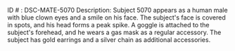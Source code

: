 ID # : DSC-MATE-5070
Description: Subject 5070 appears as a human male with blue clown eyes and a smile on his face. The subject's face is covered in spots, and his head forms a peak spike. A goggle is attached to the subject's forehead, and he wears a gas mask as a regular accessory. The subject has gold earrings and a silver chain as additional accessories.